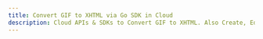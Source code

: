 ---title: Convert GIF to XHTML via Go SDK in Clouddescription: Cloud APIs & SDKs to Convert GIF to XHTML. Also Create, Edit & Render Microsoft Word & OpenOffice documents in the Cloud.---